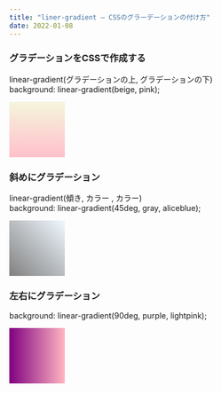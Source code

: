 ```yaml
---
title: "liner-gradient – CSSのグラーデーションの付け方"
date: 2022-01-08
---
```


### グラデーションをCSSで作成する

linear-gradient(グラデーションの上, グラデーションの下)   
background: linear-gradient(beige, pink);

<div style="width:100px; height: 100px; background: linear-gradient(beige, pink);"></div>

### 斜めにグラデーション

linear-gradient(傾き, カラー , カラー)   
background: linear-gradient(45deg, gray, aliceblue);

<div style="width:100px; height: 100px; background: linear-gradient(45deg, gray, aliceblue);"></div>

### 左右にグラデーション

background: linear-gradient(90deg, purple, lightpink);

<div style="width:100px; height: 100px; background: linear-gradient(90deg, purple, lightpink);"></div>
